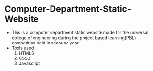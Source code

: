 # Computer-Department-Static-Website
- This is a computer department static website made for the universal college of engineering during the project based learning(PBL) competition held in secound year.
- Tools used:
  1. HTML5
  2. CSS3
  3. Javascript

